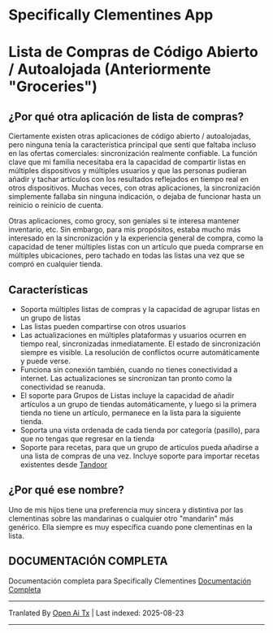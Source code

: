 # Specifically Clementines App
# Lista de Compras de Código Abierto / Autoalojada (Anteriormente "Groceries")

## ¿Por qué otra aplicación de lista de compras?

Ciertamente existen otras aplicaciones de código abierto / autoalojadas, pero ninguna tenía la característica principal que sentí que faltaba incluso en las ofertas comerciales: sincronización realmente confiable. La función clave que mi familia necesitaba era la capacidad de compartir listas en múltiples dispositivos y múltiples usuarios y que las personas pudieran añadir y tachar artículos con los resultados reflejados en tiempo real en otros dispositivos. Muchas veces, con otras aplicaciones, la sincronización simplemente fallaba sin ninguna indicación, o dejaba de funcionar hasta un reinicio o reinicio de cuenta.

Otras aplicaciones, como grocy, son geniales si te interesa mantener inventario, etc. Sin embargo, para mis propósitos, estaba mucho más interesado en la sincronización y la experiencia general de compra, como la capacidad de tener múltiples listas con un artículo que pueda comprarse en múltiples ubicaciones, pero tachado en todas las listas una vez que se compró en cualquier tienda.

## Características

* Soporta múltiples listas de compras y la capacidad de agrupar listas en un grupo de listas
* Las listas pueden compartirse con otros usuarios
* Las actualizaciones en múltiples plataformas y usuarios ocurren en tiempo real, sincronizadas inmediatamente. El estado de sincronización siempre es visible. La resolución de conflictos ocurre automáticamente y puede verse.
* Funciona sin conexión también, cuando no tienes conectividad a internet. Las actualizaciones se sincronizan tan pronto como la conectividad se reanuda.
* El soporte para Grupos de Listas incluye la capacidad de añadir artículos a un grupo de tiendas automáticamente, y luego si la primera tienda no tiene un artículo, permanece en la lista para la siguiente tienda.
* Soporta una vista ordenada de cada tienda por categoría (pasillo), para que no tengas que regresar en la tienda
* Soporte para recetas, para que un grupo de artículos pueda añadirse a una lista de compras de una vez. Incluye soporte para importar recetas existentes desde [Tandoor](https://tandoor.dev)

## ¿Por qué ese nombre?

Uno de mis hijos tiene una preferencia muy sincera y distintiva por las clementinas sobre las mandarinas o cualquier otro "mandarín" más genérico. Ella siempre es muy específica cuando pone clementinas en la lista.

## DOCUMENTACIÓN COMPLETA

Documentación completa para Specifically Clementines
[Documentación Completa](https://davideshay.github.io/groceries/)



---

Tranlated By [Open Ai Tx](https://github.com/OpenAiTx/OpenAiTx) | Last indexed: 2025-08-23

---
